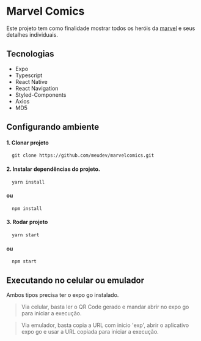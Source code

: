 # Marvel Comics
Este projeto tem como finalidade mostrar todos os heróis da [marvel](https://developer.marvel.com/) e seus detalhes individuais.



## Tecnologias
* Expo
* Typescript
* React Native
* React Navigation
* Styled-Components
* Axios
* MD5


## Configurando ambiente
#### 1. Clonar projeto

      git clone https://github.com/meudev/marvelcomics.git

#### 2. Instalar dependências do projeto.

      yarn install 
#### ou
      npm install
      
#### 3. Rodar projeto

      yarn start 
#### ou
      npm start

## Executando no celular ou emulador

Ambos tipos precisa ter o expo go instalado.
> Via celular, basta ler o QR Code gerado e mandar abrir no expo go para iniciar a execução.

> Via emulador, basta copia a URL com inicio 'exp', abrir o aplicativo expo go e usar a URL copiada para iniciar a execução.
